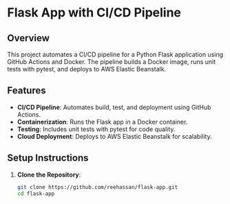 # Flask App with CI/CD Pipeline

## Overview
This project automates a CI/CD pipeline for a Python Flask application using GitHub Actions and Docker. The pipeline builds a Docker image, runs unit tests with pytest, and deploys to AWS Elastic Beanstalk.

## Features
- **CI/CD Pipeline**: Automates build, test, and deployment using GitHub Actions.
- **Containerization**: Runs the Flask app in a Docker container.
- **Testing**: Includes unit tests with pytest for code quality.
- **Cloud Deployment**: Deploys to AWS Elastic Beanstalk for scalability.

## Setup Instructions
1. **Clone the Repository**:
   ```bash
   git clone https://github.com/reehassan/flask-app.git
   cd flask-app
